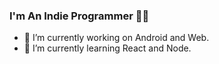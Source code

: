 ### I'm An Indie Programmer 🐱‍👤

- 🔭 I’m currently working on Android and Web.
- 🌱 I’m currently learning React and Node.

<!--
**anindieprogrammer/anindieprogrammer** is a ✨ _special_ ✨ repository because its `README.md` (this file) appears on your GitHub profile.

Here are some ideas to get you started:

- 🔭 I’m currently working on ...
- 🌱 I’m currently learning ...
- 👯 I’m looking to collaborate on ...
- 🤔 I’m looking for help with ...
- 💬 Ask me about ...
- 📫 How to reach me: ...
- 😄 Pronouns: ...
- ⚡ Fun fact: ...
-->

